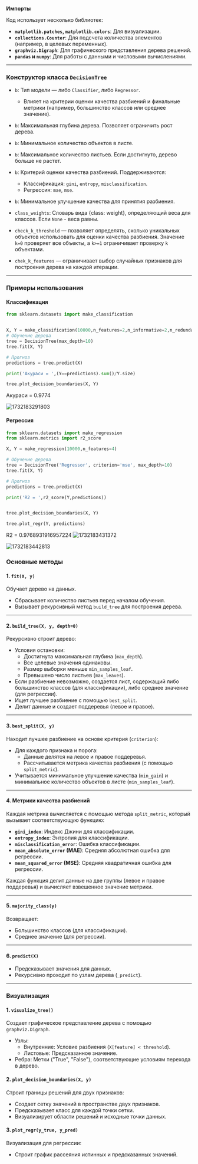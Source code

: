 **Импорты**

Код использует несколько библиотек:

- **`matplotlib.patches`, `matplotlib.colors`**: Для визуализации.
- **`collections.Counter`**: Для подсчета количества элементов (например, в целевых переменных).
- **`graphviz.Digraph`**: Для графического представления дерева решений.
- **`pandas` и `numpy`**: Для работы с данными и числовыми вычислениями.

---

### **Конструктор класса `DecisionTree`**

- `b`: Тип модели — либо `Classifier`, либо `Regressor`.

  - Влияет на критерии оценки качества разбиений и финальные метрики (например, большинство классов или среднее значение).
- `b`: Максимальная глубина дерева. Позволяет ограничить рост дерева.
- `b`: Минимальное количество объектов в листе.
- `b`: Максимальное количество листьев. Если достигнуто, дерево больше не растет.
- `b`: Критерий оценки качества разбиений. Поддерживаются:

  - Классификация: `gini`, `entropy`, `misclassification`.
  - Регрессия: `mae`, `mse`.
- `b`: Минимальное улучшение качества для принятия разбиения.
- `class_weights`:  Словарь вида {class: weight}, определяющий веса для классов. Если `None` - веса равны.
- `check_k_threshold` — позволяет определять, сколько уникальных объектов использовать для оценки качества разбиения. Значение `k=0` проверяет все объекты, а `k>=1` ограничивает проверку `k` объектами.
- `chek_k_features` — ограничивает выбор случайных признаков для построения дерева на каждой итерации.

---

### Примеры использования

#### Классификация

```python
from sklearn.datasets import make_classification


X, Y = make_classification(10000,n_features=2,n_informative=2,n_redundant = 0, n_classes=2)
# Обучение дерева
tree = DecisionTree(max_depth=10)
tree.fit(X, Y)

# Прогноз
predictions = tree.predict(X)

print('Акураси = ',(Y==predictions).sum()/Y.size)

tree.plot_decision_boundaries(X, Y)
```

Акураси =  0.9774

![1732183291803](image/README/1732183291803.png)

#### Регрессия

```python
from sklearn.datasets import make_regression
from sklearn.metrics import r2_score

X, Y = make_regression(10000,n_features=4)

# Обучение дерева
tree = DecisionTree('Regressor', criterion='mse', max_depth=10)
tree.fit(X, Y)

# Прогноз
predictions = tree.predict(X)

print('R2 = ',r2_score(Y,predictions))


tree.plot_decision_boundaries(X, Y)

tree.plot_regr(Y, predictions)
```

R2 =  0.9768931916957224
![1732183431372](image/README/1732183431372.png)

![1732183442813](image/README/1732183442813.png)

### **Основные методы**

#### 1. **`fit(X, y)`**

Обучает дерево на данных.

- Сбрасывает количество листьев перед началом обучения.
- Вызывает рекурсивный метод `build_tree` для построения дерева.

---

#### 2. **`build_tree(X, y, depth=0)`**

Рекурсивно строит дерево:

- Условия остановки:
  - Достигнута максимальная глубина (`max_depth`).
  - Все целевые значения одинаковы.
  - Размер выборки меньше `min_samples_leaf`.
  - Превышено число листьев (`max_leaves`).
- Если разбиение невозможно, создается лист, содержащий либо большинство классов (для классификации), либо среднее значение (для регрессии).
- Ищет лучшее разбиение с помощью `best_split`.
- Делит данные и создает поддеревья (левое и правое).

---

#### 3. **`best_split(X, y)`**

Находит лучшее разбиение на основе критерия (`criterion`):

- Для каждого признака и порога:
  - Данные делятся на левое и правое поддеревья.
  - Рассчитывается метрика качества разбиения (с помощью `split_metric`).
- Учитывается минимальное улучшение качества (`min_gain`) и минимальное количество объектов в листе (`min_samples_leaf`).

---

#### 4. **Метрики качества разбиений**

Каждая метрика вычисляется с помощью метода `split_metric`, который вызывает соответствующую функцию:

- **`gini_index`**: Индекс Джини для классификации.
- **`entropy_index`**: Энтропия для классификации.
- **`misclassification_error`**: Ошибка классификации.
- **`mean_absolute_error` (MAE)**: Средняя абсолютная ошибка для регрессии.
- **`mean_squared_error` (MSE)**: Средняя квадратичная ошибка для регрессии.

Каждая функция делит данные на две группы (левое и правое поддеревья) и вычисляет взвешенное значение метрики.

---

#### 5. **`majority_class(y)`**

Возвращает:

- Большинство классов (для классификации).
- Среднее значение (для регрессии).

---

#### 6. **`predict(X)`**

- Предсказывает значения для данных.
- Рекурсивно проходит по узлам дерева (`_predict`).

---

### **Визуализация**

#### 1. **`visualize_tree()`**

Создает графическое представление дерева с помощью `graphviz.Digraph`.

- Узлы:
  - Внутренние: Условие разбиения (`X[feature] < threshold`).
  - Листовые: Предсказанное значение.
- Ребра: Метки ("True", "False"), соответствующие условиям перехода в дерево.

#### 2. **`plot_decision_boundaries(X, y)`**

Строит границы решений для двух признаков:

- Создает сетку значений в пространстве двух признаков.
- Предсказывает класс для каждой точки сетки.
- Визуализирует области решений и исходные точки данных.

#### 3. **`plot_regr(y_true, y_pred)`**

Визуализация для регрессии:

- Строит график рассеяния истинных и предсказанных значений.
